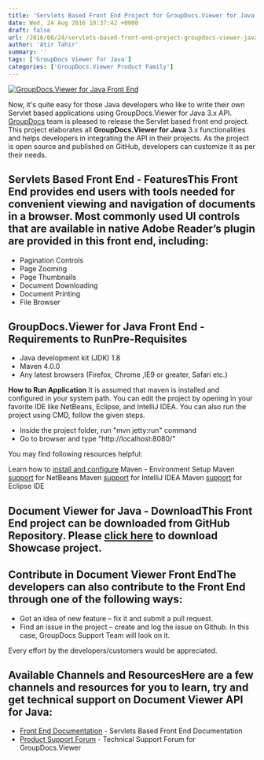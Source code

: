 ```yaml
---
title: 'Servlets Based Front End Project for GroupDocs.Viewer for Java Users'
date: Wed, 24 Aug 2016 10:37:42 +0000
draft: false
url: /2016/08/24/servlets-based-front-end-project-groupdocs-viewer-java-users/
author: 'Atir Tahir'
summary: ''
tags: ['GroupDocs Viewer for Java']
categories: ['GroupDocs.Viewer Product Family']
---
```


[![GroupDocs.Viewer for Java Front End](https://blog.groupdocs.com/wp-content/uploads/sites/4/2014/05/GD_VWR_JavaIcon_114.png)](http://groupdocs.com/dot-net/document-viewer-library)

Now, it's quite easy for those Java developers who like to write their own Servlet based applications using GroupDocs.Viewer for Java 3.x API. [GroupDocs](http://www.groupdocs.com/) team is pleased to release the Servlet based front end project. This project elaborates all **GroupDocs.Viewer for Java** 3.x functionalities and helps developers in integrating the API in their projects. As the project is open source and published on GitHub, developers can customize it as per their needs.

## Servlets Based Front End - FeaturesThis Front End provides end users with tools needed for convenient viewing and navigation of documents in a browser. Most commonly used UI controls that are available in native Adobe Reader’s plugin are provided in this front end, including:

*   Pagination Controls
*   Page Zooming
*   Page Thumbnails
*   Document Downloading
*   Document Printing
*   File Browser

## GroupDocs.Viewer for Java Front End - Requirements to Run**Pre-Requisites**

*   Java development kit (JDK) 1.8
*   Maven 4.0.0
*   Any latest browsers (Firefox, Chrome ,IE9 or greater, Safari etc.)

**How to Run Application** It is assumed that maven is installed and configured in your system path. You can edit the project by opening in your favorite IDE like NetBeans, Eclipse, and IntelliJ IDEA. You can also run the project using CMD, follow the given steps.

*   Inside the project folder, run "mvn jetty:run" command
*   Go to browser and type "http://localhost:8080/"

You may find following resources helpful:

Learn how to [install and configure](http://www.tutorialspoint.com/maven/maven_environment_setup.htm) Maven - Environment Setup Maven [support](http://www.tutorialspoint.com/maven/maven_netbeans.htm) for NetBeans Maven [support](http://www.tutorialspoint.com/maven/maven_intellij_idea.htm) for IntelliJ IDEA Maven [support](http://www.tutorialspoint.com/maven/maven_eclispe_ide.htm) for Eclipse IDE

## Document Viewer for Java - DownloadThis Front End project can be downloaded from GitHub Repository. Please [click here](https://github.com/groupdocs-viewer) to download Showcase project.

## Contribute in Document Viewer Front EndThe developers can also contribute to the Front End through one of the following ways:

*   Got an idea of new feature – fix it and submit a pull request.
*   Find an issue in the project – create and log the issue on Github. In this case, GroupDocs Support Team will look on it.

Every effort by the developers/customers would be appreciated.

## Available Channels and ResourcesHere are a few channels and resources for you to learn, try and get technical support on **Document Viewer API for Java**:

*   [Front End Documentation](https://docs.groupdocs.com/viewer/java "GroupDocs.Viewer for Java Showcase Documentation") - Servlets Based Front End Documentation
*   [Product Support Forum](http://groupdocs.com/Community/forums/groupdocs.viewer-product-family/4/showforum.aspx "GroupDocs.Viewer for Java Support forum") \- Technical Support Forum for GroupDocs.Viewer




